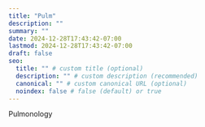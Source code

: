 ```yaml
---
title: "Pulm"
description: ""
summary: ""
date: 2024-12-28T17:43:42-07:00
lastmod: 2024-12-28T17:43:42-07:00
draft: false
seo:
  title: "" # custom title (optional)
  description: "" # custom description (recommended)
  canonical: "" # custom canonical URL (optional)
  noindex: false # false (default) or true
---
```

Pulmonology
